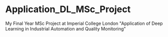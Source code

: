 # Application_DL_MSc_Project
My Final Year MSc Project at Imperial College London "Application of Deep Learning in Industrial Automation and Quality Monitoring"


